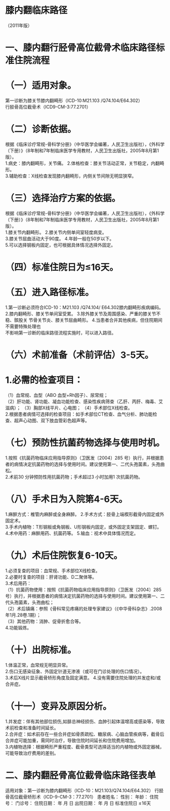 # 膝内翻临床路径  
（2011年版）  
# 一、膝内翻行胫骨高位截骨术临床路径标准住院流程  
# （一）适用对象。  
第一诊断为膝关节膝内翻畸形（ICD-10:M21.103 /Q74.104/E64.302）  
行胫骨高位截骨术（ICD9-CM-3:77.2701）  
# （二）诊断依据。  
根据《临床诊疗常规-骨科学分册》（中华医学会编著，人民卫生出版社），《外科学（下册）》（8年制和7年制临床医学专用教材，人民卫生出版社，2005年8月第1版）。  
1.病史：膝内翻畸形，关节痛。 2.体格检查：膝关节活动正常，关节稳定，内翻畸形。  
3.辅助检查：X线检查发现膝内翻畸形，内侧关节间隙无明显狭窄。  
# （三）选择治疗方案的依据。  
根据《临床诊疗常规-骨科学分册》（中华医学会编著，人民卫生出版社），《外科学（下册）》（8年制和7年制临床医学专用教材，人民卫生出版社，2005年8月第1版）。  
1.膝关节内翻畸形。 2.膝关节内侧单间室轻度病变。  
3.膝关节屈曲活动大于90度。 4.年龄一般在50岁以下。  
5.可以选择钢板内固定，也可根据具体情况选择外固定。  
# （四）标准住院日为≤16天。  
# （五）进入路径标准。  
1.第一诊断必须符合ICD-10：M21.103 /Q74.104/ E64.302膝内翻畸形疾病编码。         2.膝内翻畸形、膝关节单间室受累。 3.除外膝关节及周围感染、严重的膝关节不稳、髌股关 节骨关节炎、膝关节屈曲畸形。 4.当患者合并其他疾病，但住院期间不需要特殊处理也  
不影响第一诊断的临床路径流程实施时，可以进入路径。  
# （六）术前准备（术前评估）3-5天。  
# 1.必需的检查项目：  
（1）血常规、血型（ABO 血型$+\mathrm{Rh}$因子）、尿常规；  
（2）肝功能、肾功能、凝血功能检查、感染性疾病筛查（乙肝、丙肝、梅毒、艾滋病）； （3）胸部X线平片、心电图； （4）手术部位X线检查。  
2.根据患者病情可选择的检查项目：如手术部位CT检查、血气分析、肺功能检查、超声心动图、双下肢血管彩色超声等。  
# （七）预防性抗菌药物选择与使用时机。  
1.按照《抗菌药物临床应用指导原则》（卫医发〔2004〕285 号）执行，并根据患者的病情决定抗菌药物的选择与使用时间。建议使用第一、二代头孢菌素，头孢曲松。  
2.术前30 分钟预防性用抗菌药物；手术超过3 小时加用1 次抗菌药物。  
# （八）手术日为入院第4-6天。  
1.麻醉方式：椎管内麻醉或全身麻醉。 2.手术方式：胫骨上端楔形截骨内固定或外固定术。  
3.手术内植物：T形钢板或角钢板、U形钢板内固定，或外固定支架固定、螺钉。  
4.术中用药：麻醉用药、抗菌药等。 5.输血：视术中具体情况而定。  
# （九）术后住院恢复6-10天。  
1.必须复查的项目：血常规、手术部位X线检查。  
2.必要时复查的项目：肝肾功能、D二聚体等。  
3.术后用药：  
（1）抗菌药物使用：按照《抗菌药物临床应用指导原则》（卫医发〔2004〕285号）执行，并根据患者的病情决定抗菌药物的选择与使用时间。建议使用第一、二代头孢菌素，头孢曲松；  
（2）术后镇痛：参照《骨科常见疼痛的处理专家建议》（《中华骨科杂志》.2008年1月.28卷.1期）；  
（3）其他药物：消肿、促骨折愈合等。  
4.功能锻炼。  
# （十）出院标准。  
1.体温正常，血常规无明显异常。  
2.伤口无感染征象、外固定针道无渗液（或可在门诊处理的伤口情况）。  
3.术后X线片显示截骨矫形角度及固定满意。 4.没有需要住院处理的并发症和/或合并症。  
# （十一）变异及原因分析。  
1.并发症：伴有其他部位损伤,如腓总神经损伤、血肿引起体温增高或感染等，导致术前检查和准备时间延长。  
2.合并症：如术前存在一些合并症如骨质疏松、糖尿病、心脑血管疾病等，截骨后合并症可能加重，需同时治疗，导致住院时间延长和住院费用增加。  
3.内植物选择：根据畸形严重程度、截骨类型可选择适当的内植物或外固定器械，可能导致治疗费用的差别。  
# 二、膝内翻胫骨高位截骨临床路径表单  
适用对象：第一诊断为膝内翻畸形（ICD-10：M21.103/Q74.104/E64.302） 行胫骨高位截骨矫形术（ICD-9-CM-3：77.2701） 患者姓名：           性别：    年龄：    住院号：      门诊号：        住院日期：   年  月  日   出院日期：   年  月  日    标准住院日 $\leqslant\!16$天  
